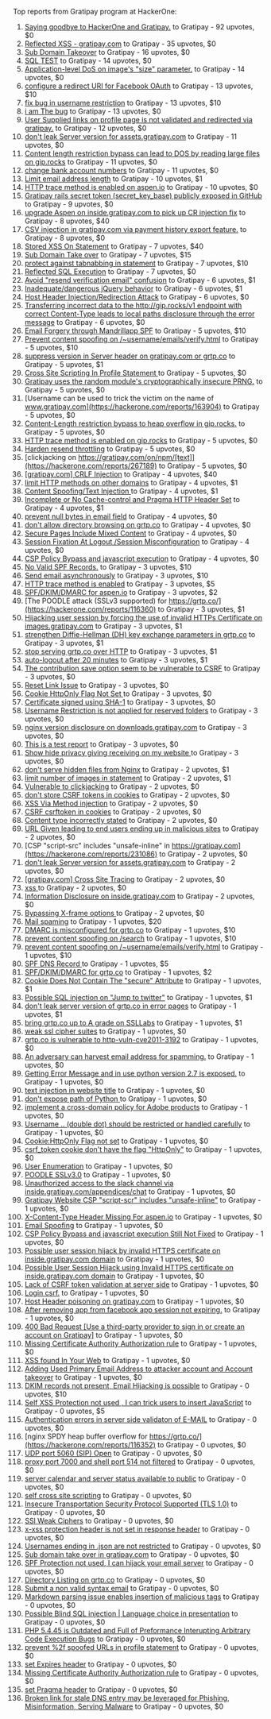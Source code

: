 Top reports from Gratipay program at HackerOne:

1. [Saying goodbye to HackerOne and Gratipay.](https://hackerone.com/reports/286728) to Gratipay - 92 upvotes, $0
2. [Reflected XSS - gratipay.com](https://hackerone.com/reports/262852) to Gratipay - 35 upvotes, $0
3. [Sub Domain Takeover](https://hackerone.com/reports/221133) to Gratipay - 16 upvotes, $0
4. [SQL TEST](https://hackerone.com/reports/248037) to Gratipay - 14 upvotes, $0
5. [Application-level DoS on image's "size" parameter.](https://hackerone.com/reports/247700) to Gratipay - 14 upvotes, $0
6. [configure a redirect URI for Facebook OAuth](https://hackerone.com/reports/140432) to Gratipay - 13 upvotes, $10
7. [fix bug in username restriction](https://hackerone.com/reports/128121) to Gratipay - 13 upvotes, $10
8. [i am The bug](https://hackerone.com/reports/284807) to Gratipay - 13 upvotes, $0
9. [User Supplied links on profile page is not validated and redirected via gratipay.](https://hackerone.com/reports/151831) to Gratipay - 12 upvotes, $0
10. [don't leak Server version for assets.gratipay.com](https://hackerone.com/reports/149710) to Gratipay - 11 upvotes, $0
11. [Content length restriction bypass can lead to DOS by reading large files on gip.rocks](https://hackerone.com/reports/203388) to Gratipay - 11 upvotes, $0
12. [change bank account numbers](https://hackerone.com/reports/90805) to Gratipay - 11 upvotes, $0
13. [Limit email address length](https://hackerone.com/reports/127995) to Gratipay - 10 upvotes, $1
14. [HTTP trace method is enabled on aspen.io](https://hackerone.com/reports/203409) to Gratipay - 10 upvotes, $0
15. [Gratipay rails secret token (secret_key_base) publicly exposed in GitHub](https://hackerone.com/reports/262620) to Gratipay - 9 upvotes, $0
16. [upgrade Aspen on inside.gratipay.com to pick up CR injection fix](https://hackerone.com/reports/143139) to Gratipay - 8 upvotes, $40
17. [CSV injection in gratipay.com via payment history export feature.](https://hackerone.com/reports/219323) to Gratipay - 8 upvotes, $0
18. [Stored XSS On Statement](https://hackerone.com/reports/84740) to Gratipay - 7 upvotes, $40
19. [Sub Domain Take over](https://hackerone.com/reports/111078) to Gratipay - 7 upvotes, $15
20. [protect against tabnabbing in statement](https://hackerone.com/reports/109161) to Gratipay - 7 upvotes, $10
21. [Reflected SQL Execution](https://hackerone.com/reports/284811) to Gratipay - 7 upvotes, $0
22. [Avoid "resend verification email" confusion](https://hackerone.com/reports/156542) to Gratipay - 6 upvotes, $1
23. [Inadequate/dangerous jQuery behavior](https://hackerone.com/reports/211149) to Gratipay - 6 upvotes, $1
24. [Host Header Injection/Redirection Attack](https://hackerone.com/reports/157465) to Gratipay - 6 upvotes, $0
25. [Transferring incorrect data to the http://gip.rocks/v1 endpoint with correct Content-Type leads to local paths disclosure through the error message](https://hackerone.com/reports/219601) to Gratipay - 6 upvotes, $0
26. [Email Forgery through Mandrillapp SPF](https://hackerone.com/reports/117097) to Gratipay - 5 upvotes, $10
27. [Prevent content spoofing on /~username/emails/verify.html](https://hackerone.com/reports/117187) to Gratipay - 5 upvotes, $10
28. [suppress version in Server header on gratipay.com or grtp.co](https://hackerone.com/reports/123742) to Gratipay - 5 upvotes, $1
29. [Cross Site Scripting In Profile Statement ](https://hackerone.com/reports/162120) to Gratipay - 5 upvotes, $0
30. [Gratipay uses the random module's cryptographically insecure PRNG.](https://hackerone.com/reports/190373) to Gratipay - 5 upvotes, $0
31. [Username can be used to trick the victim on the name of www.gratipay.com](https://hackerone.com/reports/163904) to Gratipay - 5 upvotes, $0
32. [Content-Length restriction bypass to heap overflow in gip.rocks.](https://hackerone.com/reports/214449) to Gratipay - 5 upvotes, $0
33. [HTTP trace method is enabled on gip.rocks](https://hackerone.com/reports/203384) to Gratipay - 5 upvotes, $0
34. [Harden resend throttling](https://hackerone.com/reports/108645) to Gratipay - 5 upvotes, $0
35. [clickjacking on https://gratipay.com/on/npm/[text]](https://hackerone.com/reports/267189) to Gratipay - 5 upvotes, $0
36. [[gratipay.com] CRLF Injection](https://hackerone.com/reports/79552) to Gratipay - 4 upvotes, $40
37. [limit HTTP methods on other domains](https://hackerone.com/reports/117142) to Gratipay - 4 upvotes, $1
38. [Content Spoofing/Text Injection ](https://hackerone.com/reports/154921) to Gratipay - 4 upvotes, $1
39. [Incomplete or No Cache-control and Pragma HTTP Header Set](https://hackerone.com/reports/185833) to Gratipay - 4 upvotes, $1
40. [prevent null bytes in email field](https://hackerone.com/reports/150917) to Gratipay - 4 upvotes, $0
41. [don't allow directory browsing on grtp.co](https://hackerone.com/reports/151295) to Gratipay - 4 upvotes, $0
42. [Secure Pages Include Mixed Content](https://hackerone.com/reports/185835) to Gratipay - 4 upvotes, $0
43. [Session Fixation At Logout /Session Misconfiguration](https://hackerone.com/reports/193556) to Gratipay - 4 upvotes, $0
44. [CSP Policy Bypass and javascript execution](https://hackerone.com/reports/241192) to Gratipay - 4 upvotes, $0
45. [No Valid SPF Records.](https://hackerone.com/reports/116973) to Gratipay - 3 upvotes, $10
46. [Send email asynchronously](https://hackerone.com/reports/128856) to Gratipay - 3 upvotes, $10
47. [HTTP trace method is enabled](https://hackerone.com/reports/109054) to Gratipay - 3 upvotes, $5
48. [SPF/DKIM/DMARC for aspen.io](https://hackerone.com/reports/117159) to Gratipay - 3 upvotes, $2
49. [The POODLE attack (SSLv3 supported) for https://grtp.co/](https://hackerone.com/reports/116360) to Gratipay - 3 upvotes, $1
50. [Hijacking user session by forcing the use of  invalid HTTPs Certificate on images.gratipay.com](https://hackerone.com/reports/124976) to Gratipay - 3 upvotes, $1
51. [strengthen Diffie-Hellman (DH) key exchange parameters in grtp.co](https://hackerone.com/reports/117458) to Gratipay - 3 upvotes, $1
52. [stop serving grtp.co over HTTP](https://hackerone.com/reports/117330) to Gratipay - 3 upvotes, $1
53. [auto-logout after 20 minutes](https://hackerone.com/reports/123897) to Gratipay - 3 upvotes, $1
54. [The contribution save option seem to be vulnerable to CSRF](https://hackerone.com/reports/151827) to Gratipay - 3 upvotes, $0
55. [Reset Link Issue](https://hackerone.com/reports/161918) to Gratipay - 3 upvotes, $0
56. [Cookie HttpOnly Flag Not Set ](https://hackerone.com/reports/190194) to Gratipay - 3 upvotes, $0
57. [Certificate signed using SHA-1](https://hackerone.com/reports/190015) to Gratipay - 3 upvotes, $0
58. [Username Restriction is not applied for reserved folders](https://hackerone.com/reports/163949) to Gratipay - 3 upvotes, $0
59. [nginx version disclosure on downloads.gratipay.com](https://hackerone.com/reports/157507) to Gratipay - 3 upvotes, $0
60. [This is a test report](https://hackerone.com/reports/151165) to Gratipay - 3 upvotes, $0
61. [Show hide privacy giving receiving on my website ](https://hackerone.com/reports/262088) to Gratipay - 3 upvotes, $0
62. [don't serve hidden files from Nginx](https://hackerone.com/reports/120026) to Gratipay - 2 upvotes, $1
63. [limit number of images in statement](https://hackerone.com/reports/117739) to Gratipay - 2 upvotes, $1
64. [Vulnerable to clickjacking](https://hackerone.com/reports/123782) to Gratipay - 2 upvotes, $0
65. [don't store CSRF tokens in cookies](https://hackerone.com/reports/140377) to Gratipay - 2 upvotes, $0
66. [XSS Via Method injection](https://hackerone.com/reports/161621) to Gratipay - 2 upvotes, $0
67. [CSRF csrftoken in cookies](https://hackerone.com/reports/174228) to Gratipay - 2 upvotes, $0
68. [Content type incorrectly stated](https://hackerone.com/reports/190964) to Gratipay - 2 upvotes, $0
69. [URL Given leading to end users ending up in malicious sites](https://hackerone.com/reports/209821) to Gratipay - 2 upvotes, $0
70. [CSP "script-src" includes "unsafe-inline" in https://gratipay.com](https://hackerone.com/reports/231086) to Gratipay - 2 upvotes, $0
71. [don't leak Server version for assets.gratipay.com](https://hackerone.com/reports/151302) to Gratipay - 2 upvotes, $0
72. [[gratipay.com] Cross Site Tracing](https://hackerone.com/reports/152834) to Gratipay - 2 upvotes, $0
73. [xss ](https://hackerone.com/reports/262005) to Gratipay - 2 upvotes, $0
74. [Information Disclosure on inside.gratipay.com](https://hackerone.com/reports/267213) to Gratipay - 2 upvotes, $0
75. [Bypassing X-frame options ](https://hackerone.com/reports/283951) to Gratipay - 2 upvotes, $0
76. [Mail spaming](https://hackerone.com/reports/87531) to Gratipay - 1 upvotes, $20
77. [DMARC is misconfigured for grtp.co](https://hackerone.com/reports/117325) to Gratipay - 1 upvotes, $10
78. [prevent content spoofing on /search](https://hackerone.com/reports/115284) to Gratipay - 1 upvotes, $10
79. [prevent content spoofing on /~username/emails/verify.html](https://hackerone.com/reports/126010) to Gratipay - 1 upvotes, $10
80. [SPF DNS Record ](https://hackerone.com/reports/115275) to Gratipay - 1 upvotes, $5
81. [SPF/DKIM/DMARC for grtp.co](https://hackerone.com/reports/117149) to Gratipay - 1 upvotes, $2
82. [Cookie Does Not Contain The "secure" Attribute](https://hackerone.com/reports/123849) to Gratipay - 1 upvotes, $1
83. [Possible SQL injection on "Jump to twitter"](https://hackerone.com/reports/81701) to Gratipay - 1 upvotes, $1
84. [don't leak server version of grtp.co in error pages](https://hackerone.com/reports/136720) to Gratipay - 1 upvotes, $1
85. [bring grtp.co up to A grade on SSLLabs](https://hackerone.com/reports/131065) to Gratipay - 1 upvotes, $1
86. [weak ssl cipher suites](https://hackerone.com/reports/76303) to Gratipay - 1 upvotes, $0
87. [grtp.co is vulnerable to http-vuln-cve2011-3192](https://hackerone.com/reports/112687) to Gratipay - 1 upvotes, $0
88. [An adversary can harvest email address for spamming.](https://hackerone.com/reports/128035) to Gratipay - 1 upvotes, $0
89. [Getting Error Message and in use python version 2.7 is exposed.](https://hackerone.com/reports/128041) to Gratipay - 1 upvotes, $0
90. [text injection in website title](https://hackerone.com/reports/128764) to Gratipay - 1 upvotes, $0
91. [don't expose path of Python ](https://hackerone.com/reports/138659) to Gratipay - 1 upvotes, $0
92. [implement a cross-domain policy for Adobe products](https://hackerone.com/reports/90778) to Gratipay - 1 upvotes, $0
93. [Username .. (double dot) should be restricted or handled carefully](https://hackerone.com/reports/152477) to Gratipay - 1 upvotes, $0
94. [Cookie:HttpOnly Flag not set](https://hackerone.com/reports/157563) to Gratipay - 1 upvotes, $0
95. [csrf_token cookie don't have the flag "HttpOnly"](https://hackerone.com/reports/123900) to Gratipay - 1 upvotes, $0
96. [User Enumeration](https://hackerone.com/reports/192986) to Gratipay - 1 upvotes, $0
97. [POODLE SSLv3.0](https://hackerone.com/reports/219499) to Gratipay - 1 upvotes, $0
98. [Unauthorized access to the slack channel via inside.gratipay.com/appendices/chat](https://hackerone.com/reports/226648) to Gratipay - 1 upvotes, $0
99. [Gratipay Website CSP "script-scr" includes "unsafe-inline"](https://hackerone.com/reports/231510) to Gratipay - 1 upvotes, $0
100. [X-Content-Type Header Missing For aspen.io](https://hackerone.com/reports/118033) to Gratipay - 1 upvotes, $0
101. [Email Spoofing](https://hackerone.com/reports/240987) to Gratipay - 1 upvotes, $0
102. [CSP Policy Bypass and javascript execution Still Not Fixed](https://hackerone.com/reports/241341) to Gratipay - 1 upvotes, $0
103. [Possible user session hijack by invalid HTTPS certificate on inside.gratipay.com domain](https://hackerone.com/reports/241892) to Gratipay - 1 upvotes, $0
104. [Possible User Session Hijack using Invalid HTTPS certificate on inside.gratipay.com domain](https://hackerone.com/reports/242622) to Gratipay - 1 upvotes, $0
105. [Lack of CSRF token validation at server side](https://hackerone.com/reports/163815) to Gratipay - 1 upvotes, $0
106. [Login csrf.](https://hackerone.com/reports/117195) to Gratipay - 1 upvotes, $0
107. [Host Header poisoning on gratipay.com](https://hackerone.com/reports/158482) to Gratipay - 1 upvotes, $0
108. [After removing app from facebook app session not expiring.](https://hackerone.com/reports/129209) to Gratipay - 1 upvotes, $0
109. [400 Bad Request [Use a third-party provider to sign in or create an account on Gratipay]](https://hackerone.com/reports/267212) to Gratipay - 1 upvotes, $0
110. [Missing Certificate Authority Authorization rule](https://hackerone.com/reports/261706) to Gratipay - 1 upvotes, $0
111. [XSS found In Your Web](https://hackerone.com/reports/164922) to Gratipay - 1 upvotes, $0
112. [Adding Used Primary Email Address to attacker account and Account takeover](https://hackerone.com/reports/273647) to Gratipay - 1 upvotes, $0
113. [DKIM records not present, Email Hijacking is possible](https://hackerone.com/reports/84287) to Gratipay - 0 upvotes, $10
114. [Self XSS Protection not used , I can trick users to insert JavaScript](https://hackerone.com/reports/76307) to Gratipay - 0 upvotes, $5
115. [Authentication errors in server side validaton of E-MAIL](https://hackerone.com/reports/80883) to Gratipay - 0 upvotes, $0
116. [nginx SPDY heap buffer overflow for https://grtp.co/](https://hackerone.com/reports/116352) to Gratipay - 0 upvotes, $0
117. [UDP port 5060 (SIP) Open](https://hackerone.com/reports/116774) to Gratipay - 0 upvotes, $0
118. [proxy port 7000 and shell port 514 not filtered](https://hackerone.com/reports/116618) to Gratipay - 0 upvotes, $0
119. [server calendar and server status available to public](https://hackerone.com/reports/116621) to Gratipay - 0 upvotes, $0
120. [self cross site scripting](https://hackerone.com/reports/245762) to Gratipay - 0 upvotes, $0
121. [Insecure Transportation Security Protocol Supported (TLS 1.0)](https://hackerone.com/reports/163812) to Gratipay - 0 upvotes, $0
122. [SSl Weak Ciphers](https://hackerone.com/reports/244070) to Gratipay - 0 upvotes, $0
123. [x-xss protection header is not set in response header](https://hackerone.com/reports/162336) to Gratipay - 0 upvotes, $0
124. [Usernames ending in .json are not restricted](https://hackerone.com/reports/161935) to Gratipay - 0 upvotes, $0
125. [Sub domain take over in gratipay.com](https://hackerone.com/reports/257331) to Gratipay - 0 upvotes, $0
126. [SPF Protection not used, I can hijack your email server](https://hackerone.com/reports/93157) to Gratipay - 0 upvotes, $0
127. [Directory Listing on grtp.co](https://hackerone.com/reports/109116) to Gratipay - 0 upvotes, $0
128. [Submit a non valid syntax email](https://hackerone.com/reports/131053) to Gratipay - 0 upvotes, $0
129. [Markdown parsing issue enables insertion of malicious tags](https://hackerone.com/reports/116512) to Gratipay - 0 upvotes, $0
130. [Possible Blind SQL injection | Language choice in presentation](https://hackerone.com/reports/131047) to Gratipay - 0 upvotes, $0
131. [PHP 5.4.45 is Outdated and Full of Preformance Interupting Arbitrary Code Execution Bugs](https://hackerone.com/reports/131452) to Gratipay - 0 upvotes, $0
132. [prevent %2f spoofed URLs in profile statement](https://hackerone.com/reports/128910) to Gratipay - 0 upvotes, $0
133. [set Expires header](https://hackerone.com/reports/145207) to Gratipay - 0 upvotes, $0
134. [Missing Certificate Authority Authorization rule](https://hackerone.com/reports/260928) to Gratipay - 0 upvotes, $0
135. [set Pragma header](https://hackerone.com/reports/145206) to Gratipay - 0 upvotes, $0
136. [Broken link for stale DNS entry may be leveraged for Phishing, Misinformation, Serving Malware](https://hackerone.com/reports/279351) to Gratipay - 0 upvotes, $0
